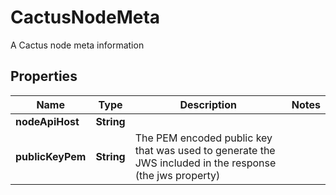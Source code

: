 

# CactusNodeMeta

A Cactus node meta information

## Properties

| Name | Type | Description | Notes |
|------------ | ------------- | ------------- | -------------|
|**nodeApiHost** | **String** |  |  |
|**publicKeyPem** | **String** | The PEM encoded public key that was used to generate the JWS included in the response (the jws property) |  |



